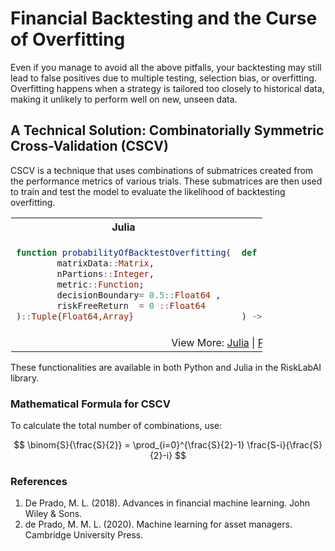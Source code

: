 # Financial Backtesting and the Curse of Overfitting

Even if you manage to avoid all the above pitfalls, your backtesting may still lead to false positives due to multiple testing, selection bias, or overfitting. Overfitting happens when a strategy is tailored too closely to historical data, making it unlikely to perform well on new, unseen data.

## A Technical Solution: Combinatorially Symmetric Cross-Validation (CSCV)

CSCV is a technique that uses combinations of submatrices created from the performance metrics of various trials. These submatrices are then used to train and test the model to evaluate the likelihood of backtesting overfitting.

<table style="width:80%">
<tr><th style="width:50%; text-align: center">Julia</th>
<th style="width:50%; text-align: center">Python</th></tr><tr>
<td style="border: 1px solid transparent">

```Julia
function probabilityOfBacktestOverfitting(
        matrixData::Matrix, 
        nPartions::Integer, 
        metric::Function;
        decisionBoundary= 0.5::Float64 ,
        riskFreeReturn  = 0 ::Float64
)::Tuple{Float64,Array}
```
</td><td style="border: 1px solid transparent">

```python
def probability_of_backtest_overfitting(
        matrix_data: np.ndarray, 
        n_partitions: int, 
        metric: Callable, 
        decision_boundary: float = 0.5, 
        risk_free_return: float = 0.0
) -> Tuple[float, List[float]]:
```
</td></tr><tr><td colspan="2" style="text-align: center">
        View More: <a href="https://www.github.com/risklabai/RiskLabAI.jl">Julia</a> | <a href="https://www.github.com/risklabai/RiskLabAI.jl">Python</a>
</td></tr></table>


These functionalities are available in both Python and Julia in the RiskLabAI library.

### Mathematical Formula for CSCV

To calculate the total number of combinations, use:

$$
\binom{S}{\frac{S}{2}} = \prod_{i=0}^{\frac{S}{2}-1} \frac{S-i}{\frac{S}{2}-i}
$$

### References

1. De Prado, M. L. (2018). Advances in financial machine learning. John Wiley & Sons.
2. de Prado, M. M. L. (2020). Machine learning for asset managers. Cambridge University Press.